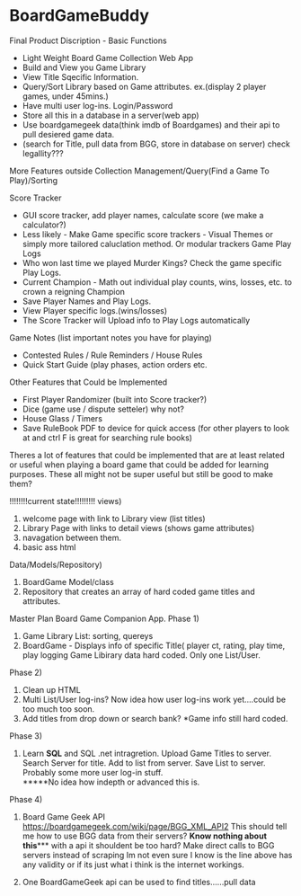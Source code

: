 # BoardGameBuddy
Final Product Discription - Basic Functions
-	Light Weight Board Game Collection Web App
-	Build and View you Game Library
-	View Title Sqecific Information.
-	Query/Sort Library based on Game attributes. ex.(display 2 player games, under 45mins.)
-	Have multi user log-ins. Login/Password
-	Store all this in a database in a server(web app)
-	Use boardgamegeek data(think imdb of Boardgames) and their api to pull desiered game data. 
-	(search for Title, pull data from BGG, store in database on server) check legallity???

More Features outside Collection Management/Query(Find a Game To Play)/Sorting

Score Tracker
* GUI score tracker, add player names, calculate score (we make a calculator?)
* Less likely - Make Game specific score trackers - Visual Themes or simply more tailored caluclation method. Or modular trackers
Game Play Logs
* Who won last time we played Murder Kings? Check the game specific Play Logs.
* Current Champion - Math out individual play counts, wins, losses, etc. to crown a reigning Champion
* Save Player Names and Play Logs.  
* View Player specific logs.(wins/losses)
* The Score Tracker will Upload info to Play Logs automatically

Game Notes (list important notes you have for playing)
* Contested Rules / Rule Reminders / House Rules
* Quick Start Guide (play phases, action orders etc.

Other Features that Could be Implemented
* First Player Randomizer (built into Score tracker?)
* Dice (game use / dispute setteler) why not?
* House Glass / Timers
* Save RuleBook PDF to device for quick access (for other players to look at and ctrl F is great for searching rule books)

Theres a lot of features that could be implemented that are at least related or useful when playing a board game that could be added for learning purposes.  These all might not be super useful but still be good to make them?
	
!!!!!!!!current state!!!!!!!!!
views)
1. welcome page with link to Library view (list titles)
2. Library Page with links to detail views (shows game attributes)
3. navagation between them.
4. basic ass html

Data/Models/Repository)
1. BoardGame Model/class
2. Repository that creates an array of hard coded game titles and attributes.



Master Plan
Board Game Companion App.
Phase 1)
1. Game Library List: sorting, quereys
2. BoardGame - Displays info of specific Title( player ct, rating, play time,  play logging
            Game Libirary data hard coded.  Only one List/User.
            
Phase 2)            
1. Clean up HTML
2. Multi List/User log-ins?  Now idea how user log-ins work yet....could be too much too soon.
3. Add titles from drop down or search bank?   *Game info still hard coded.

Phase 3)
1.  Learn ****SQL**** and SQL .net intragretion. 
    Upload Game Titles to server.
    Search Server for title.
    Add to list from server.
    Save List to server.
    Probably some more user log-in stuff.  
    *****No idea how indepth or advanced this is.

Phase 4)
1. Board Game Geek API
    https://boardgamegeek.com/wiki/page/BGG_XML_API2
    This should tell me how to use BGG data from their servers?
    ****Know nothing about this******* with a api it shouldent be too hard?  Make direct calls to BGG servers instead of scraping
    Im not even sure I know is the line above has any validity or if its just what i think is the internet workings.
    
2. One BoardGameGeek api can be used to find titles......pull data
